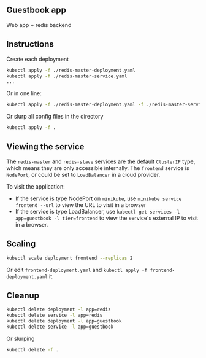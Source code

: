 ## Guestbook app

Web app + redis backend

## Instructions

Create each deployment

```sh
kubectl apply -f ./redis-master-deployment.yaml
kubectl apply -f ./redis-master-service.yaml
...
```

Or in one line:

```sh
kubectl apply -f ./redis-master-deployment.yaml -f ./redis-master-service.yaml ...
```

Or slurp all config files in the directory

```sh
kubectl apply -f .
```

## Viewing the service

The `redis-master` and `redis-slave` services are the default `ClusterIP` type, which means they are only accessible internally. The `frontend` service is `NodePort`, or could be set to `LoadBalancer` in a cloud provider.

To visit the application:

* If the service is type NodePort on `minikube`, use `minikube service frontend --url` to view the URL to visit in a browser
* If the service is type LoadBalancer, use `kubectl get services -l app=guestbook -l tier=frontend` to view the service's external IP to visit in a browser.

## Scaling

```sh
kubectl scale deployment frontend --replicas 2
```

Or edit `frontend-deployment.yaml` and `kubectl apply -f frontend-deployment.yaml` it.

## Cleanup

```sh
kubectl delete deployment -l app=redis
kubectl delete service -l app=redis
kubectl delete deployment -l app=guestbook
kubectl delete service -l app=guestbook
```

Or slurping

```sh
kubectl delete -f .
```
